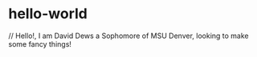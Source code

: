 # hello-world
// Hello!, I am David Dews a Sophomore of MSU Denver, looking to make some fancy things!
